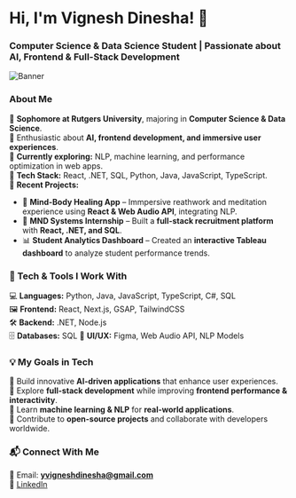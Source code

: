 # Hi, I'm Vignesh Dinesha! 👋  
###  Computer Science & Data Science Student | Passionate about AI, Frontend & Full-Stack Development  

![Banner](https://your-banner-image-url.com)  

### **About Me**  
🔹 **Sophomore at Rutgers University**, majoring in **Computer Science & Data Science**.  
🔹 Enthusiastic about **AI, frontend development, and immersive user experiences**.  
🔹 **Currently exploring:** NLP, machine learning, and performance optimization in web apps.  
🔹 **Tech Stack:** React, .NET, SQL, Python, Java, JavaScript, TypeScript.  
🔹 **Recent Projects:**  
   - 🧘 **Mind-Body Healing App** – Immpersive reathwork and meditation experience using **React & Web Audio API**, integrating NLP.  
   - 🏢 **MND Systems Internship** – Built a **full-stack recruitment platform** with **React, .NET, and SQL**.  
   - 📊 **Student Analytics Dashboard** – Created an **interactive Tableau dashboard** to analyze student performance trends.  

### **🔧 Tech & Tools I Work With**  
💻 **Languages:** Python, Java, JavaScript, TypeScript, C#, SQL  
🖼️ **Frontend:** React, Next.js, GSAP, TailwindCSS  
🛠️ **Backend:** .NET, Node.js  
🗄️ **Databases:** SQL
🎨 **UI/UX:** Figma, Web Audio API, NLP Models  

### **💡 My Goals in Tech**  
🔹 Build innovative **AI-driven applications** that enhance user experiences.  
🔹 Explore **full-stack development** while improving **frontend performance & interactivity**.  
🔹 Learn **machine learning & NLP** for **real-world applications**.  
🔹 Contribute to **open-source projects** and collaborate with developers worldwide.  

### **📬 Connect With Me**  
📧 Email: **yvigneshdinesha@gmail.com**  
🔗 [LinkedIn](https://www.linkedin.com/in/vignesh-dinesha/)  


